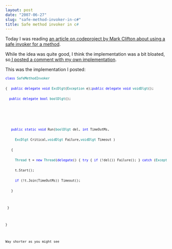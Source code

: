 ```yaml
---
layout: post
date: "2007-06-27"
slug: "safe-method-invoker-in-c#"
title: Safe method invoker in c#
---
```


<p>
Today I was reading <a href="http://www.codeproject.com/useritems/SafeMethodCaller.asp">an article on codeproject by Mark Clifton about using a safe invoker for a method</a>. 
</p>
<p>
While the idea was quite good, I think the implementation was a bit bloated, so<a href="http://www.codeproject.com/useritems/SafeMethodCaller.asp?msg=2101585#xx2101585xx"> I posted a comment with my own implementation</a>. 
</p>
<p>
This was the implementation I posted: 
</p>
<pre>
<font size="2"><font size="2" color="#0000ff">class</font><font size="2"> </font><font size="2" color="#008080">SafeMethodInvoker</font></font><font size="2"></font><font size="2">
<p>
{<font size="2" color="#0000ff">  public</font><font size="2"> </font><font size="2" color="#0000ff">delegate</font><font size="2"> </font><font size="2" color="#0000ff">void</font><font size="2"> </font><font size="2" color="#008080">ExcDlgt</font><font size="2">(</font><font size="2" color="#008080">Exception</font><font size="2"> e);</font><font size="2"></font><font size="2" color="#0000ff">public</font><font size="2"> </font><font size="2" color="#0000ff">delegate</font><font size="2"> </font><font size="2" color="#0000ff">void</font><font size="2"> </font><font size="2" color="#008080">voidDlgt</font><font size="2">();</font><font size="2">
<p>
<font size="2" color="#0000ff">  public</font><font size="2"> </font><font size="2" color="#0000ff">delegate</font><font size="2"> </font><font size="2" color="#0000ff">bool</font><font size="2"> </font><font size="2" color="#008080">boolDlgt</font><font size="2">();</font>
</p>
</font>
</p>
</font><font size="2">
<p>
<font size="2" color="#0000ff">   public</font><font size="2"> </font><font size="2" color="#0000ff">static</font><font size="2"> </font><font size="2" color="#0000ff">void</font><font size="2"> Run(</font><font size="2" color="#008080">boolDlgt</font><font size="2"> del, </font><font size="2" color="#0000ff">int</font><font size="2"> TimeOutMs,</font>
</p>
</font><font size="2" color="#008080">     ExcDlgt</font><font size="2"> Critical,</font><font size="2" color="#008080">voidDlgt</font><font size="2"> Failure,</font><font size="2" color="#008080">voidDlgt</font><font size="2"> Timeout )</font><font size="2">
<p>
   {
</p>
</font><font size="2" color="#008080">     Thread</font><font size="2"> t = </font><font size="2" color="#0000ff">new</font><font size="2"> </font><font size="2" color="#008080">Thread</font><font size="2">(</font><font size="2" color="#0000ff">delegate</font><font size="2">() </font><font size="2">{ </font><font size="2" color="#0000ff">try</font><font size="2"> { </font><font size="2" color="#0000ff">if</font><font size="2"> (!del()) Failure(); } </font><font size="2" color="#0000ff">catch</font><font size="2"> (</font><font size="2" color="#008080">Exception</font><font size="2"> e) { Critical(e); } } );</font><font size="2">
<p>
     t.Start();
</p>
</font><font size="2" color="#0000ff">     if</font><font size="2"> (!t.Join(TimeOutMs)) Timeout(); </font><font size="2">
<p>
   }
</p>
<p>
 }
</p>
<p>
}
</p>
<p>
Way shorter as you might see 
</p>
</font>
</pre>
